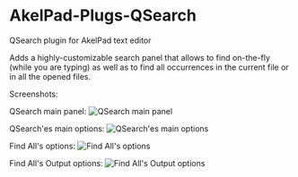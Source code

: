 # AkelPad-Plugs-QSearch
QSearch plugin for AkelPad text editor

Adds a highly-customizable search panel that allows to find on-the-fly (while you are typing) as well as to find all occurrences in the current file or in all the opened files.

Screenshots:

QSearch main panel:
![QSearch main panel](https://github.com/d0vgan/AkelPad-Plugs-QSearch/assets/2848457/15552d74-6137-4d94-aa6d-df514ba56cde)

QSearch'es main options:
![QSearch'es main options](https://github.com/d0vgan/AkelPad-Plugs-QSearch/assets/2848457/1b07e7af-7aef-477f-9fbf-f978d845fb51)

Find All's options:
![Find All's options](https://github.com/d0vgan/AkelPad-Plugs-QSearch/assets/2848457/958ddc4a-dc0a-47b7-9ced-33a95aa28571)

Find All's Output options:
![Find All's Output options](https://github.com/d0vgan/AkelPad-Plugs-QSearch/assets/2848457/3f326e51-8acc-43b7-95f5-057ce80ffdc0)

